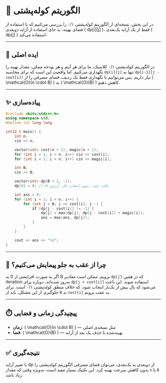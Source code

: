 
# 🚀 الگوریتم کوله‌پشتی

در این بخش، نسخه‌ای از الگوریتم کوله‌پشتی ۰/۱ را بررسی می‌کنیم که با استفاده از فضای بهینه، به جای استفاده از آرایه دوبعدی \( dp[i][j] \)، فقط از یک آرایه یک‌بعدی \( dp[j] \) استفاده می‌کند.

---

## 🧠 ایده اصلی

در الگوریتم کوله‌پشتی ۰/۱ کلاسیک، ما برای هر آیتم و هر بودجه ممکن، مقدار بهینه را نگهداری می‌کنیم. اما واقعیت این است که برای محاسبه `dp[i][j]` تنها به `dp[i-1][j - cost[i]]` نیاز داریم. پس می‌توانیم با نگهداری فقط یک ردیف، فضای مصرفی را از \( \mathcal{O}(n \cdot B) \) به \( \mathcal{O}(B) \) کاهش دهیم.

---

## ✨ پیاده‌سازی

```cpp
#include <bits/stdc++.h>
using namespace std;
#define int long long

int32_t main() {
    int n;
    cin >> n;

    vector<int> cost(n + 1), magic(n + 1);
    for (int i = 1; i < n; i++) cin >> cost[i];
    for (int i = 1; i < n; i++) cin >> magic[i];

    int B;
    cin >> B;

    vector<int> dp(B + 1, -1);
    dp[0] = 0; // حالت پایه: بدون انتخاب یال، ارزش 0

    int ans = 0;
    for (int i = 1; i < n; i++) {
        for (int j = B; j >= cost[i]; j--) {
            if (dp[j - cost[i]] != -1) {
                dp[j] = max(dp[j], dp[j - cost[i]] + magic[i]);
                ans = max(ans, dp[j]);
            }
        }
    }

    cout << ans << "\n";
}
```

---

## 🧮 چرا از عقب به جلو پیمایش می‌کنیم؟

اگر به صورت افزایشی از 0 به B برویم، ممکن است مقادیر `dp[j]` که در همین iteration به‌روز شده‌اند، دوباره برای `dp[j + cost[i]]` استفاده شوند. این باعث می‌شود که یال بیش از یک‌بار انتخاب شود، که خلاف منطق کوله‌پشتی ۰/۱ است. برای جلوگیری از این مشکل، باید از `B` به `cost[i]` به عقب برویم.

---

## ⏱️ پیچیدگی زمانی و فضایی

- **زمان**: \( \mathcal{O}(n \cdot B) \) — مثل نسخه‌ی اصلی
- **فضا**: \( \mathcal{O}(B) \) — بهینه‌شده با حذف یک بعد از آرایه

---

## ✅ نتیجه‌گیری

با تغییر آرایه dp از دوبعدی به یک‌بعدی، می‌توان فضای مصرفی الگوریتم کوله‌پشتی را بدون کاهش سرعت بهینه کرد. این تکنیک بسیار مفید است، به‌ویژه وقتی که مقدار `n` یا `B` زیاد باشد.
